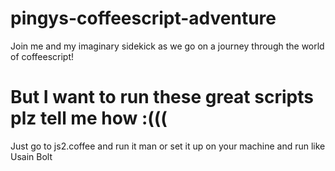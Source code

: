 # pingys-coffeescript-adventure
Join me and my imaginary sidekick as we go on a journey through the world of coffeescript!

# But I want to run these great scripts plz tell me how :(((

Just go to js2.coffee and run it man or set it up on your machine and run like Usain Bolt 
